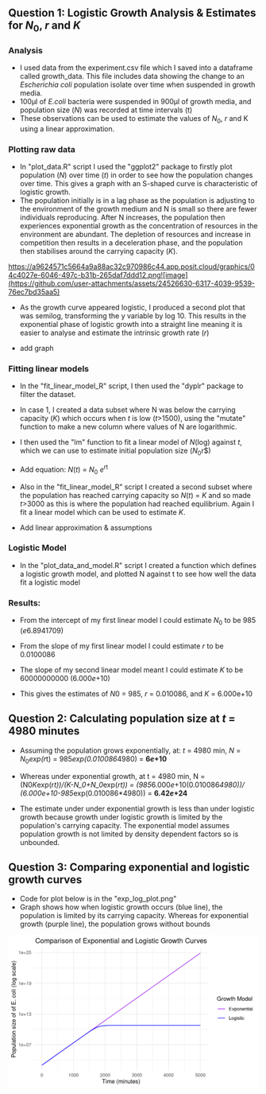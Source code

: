 ## Question 1: Logistic Growth Analysis & Estimates for $N_0$, $r$ and $K$

### Analysis

* I used data from the experiment.csv file which I saved into a dataframe called growth_data. This file includes data showing the change to an *Escherichia coli* population isolate over time when suspended in growth media.
* 100μl of *E.coli* bacteria were suspended in 900μl of growth media, and population size (*N*) was recorded at time intervals (t)
* These observations can be used to estimate the values of $N_0$, $r$ and K using a linear approximation. 

### Plotting raw data

* In  "plot_data.R" script I used the "ggplot2" package to firstly plot population ($N$) over time ($t$) in order to see how the population changes over time. This gives a graph with an S-shaped curve is characteristic of logistic growth.
* The population initially is in a lag phase as the population is adjusting to the environment of the growth medium and N is small so there are fewer individuals reproducing. After N increases, the population then experiences exponential growth as the concentration of resources in the environment are abundant. The depletion of resources and increase in competition then results in a deceleration phase, and the population then stabilises around the carrying capacity ($K$).

https://a9624571c5664a9a88ac32c970986c44.app.posit.cloud/graphics/04c4027e-6046-497c-b31b-265daf7ddd12.png![image](https://github.com/user-attachments/assets/24526630-6317-4039-9539-76ec7bd35aa5)

  
* As the growth curve appeared logistic, I produced a second plot that was semilog, transforming the y variable by log 10. This results in the exponential phase of logistic growth into a straight line meaning it is easier to analyse and estimate the intrinsic growth rate ($r$)

* add graph

### Fitting linear models

* In the "fit_linear_model_R" script, I then used the "dyplr" package to filter the dataset.
* In case 1, I created a data subset where N was below the carrying capacity ($K$) which occurs when $t$ is low ($t$>1500), using the "mutate" function to make a new column where values of N are logarithmic.
* I then used the "lm" function to fit a linear model of $N$(log) against $t$, which we can use to estimate initial population size ($N_0%) and intrinsic population growth rate ($r$)
* Add equation: $N(t)$ = $N_0$ $e$<sup>rt</sup>
* Also in the "fit_linear_model_R" script I created a second subset where the population has reached carrying capacity so $N$($t$) = $K$ and so made $t$>3000 as this is where the population had reached equilibrium. Again I fit a linear model which can be used to estimate $K$.

* Add linear approximation & assumptions

### Logistic Model

* In the "plot_data_and_model.R" script I created a function which defines a logistic growth model, and plotted N against t to see how well the data fit a logistic model

### Results:

* From the intercept of my first linear model I could estimate $N_0$ to be 985 ($e$6.8941709)
* From the slope of my first linear model I could estimate $r$ to be 0.0100086
* The slope of my second linear model meant I could estimate $K$ to be 60000000000 (6.000$e$+10)
   
* This gives the estimates of $N0$ = 985, $r$ = 0.010086, and $K$ = 6.000e+10

## Question 2: Calculating population size at $t$ = 4980 minutes

* Assuming the population grows exponentially, at: $t$ = 4980 min, $N$ = $N_0$*exp(r*t) = 985*exp(0.010086*4980) = **6$e$+10**
  
* Whereas under exponential growth, at t = 4980 min, N = (N0*K*exp(r*t))/(K-N_0+N_0*exp($r$*$t$)) = (985*6.000$e$+10(0.010086*4980))/ (6.000$e$+10-985*exp(0.010086*4980)) = **6.42$e$+24**

* The estimate under under exponential growth is less than under logistic growth because growth under logistic growth is limited by the population's carrying capacity. The exponential model assumes population growth is not limited by density dependent factors so is unbounded.

## Question 3: Comparing exponential and logistic growth curves

* Code for plot below is in the "exp_log_plot.png"
* Graph shows how when logistic growth occurs (blue line), the population is limited by its carrying capacity. Whereas for exponential growth (purple line), the population grows without bounds

![My Plot](exp_log_plot.png)
